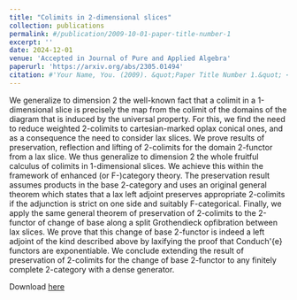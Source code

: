 ```yaml
---
title: "Colimits in 2-dimensional slices"
collection: publications
permalink: #/publication/2009-10-01-paper-title-number-1
excerpt: ''
date: 2024-12-01
venue: 'Accepted in Journal of Pure and Applied Algebra'
paperurl: 'https://arxiv.org/abs/2305.01494'
citation: #'Your Name, You. (2009). &quot;Paper Title Number 1.&quot; <i>Journal 1</i>. 1(1).'
---
```

We generalize to dimension 2 the well-known fact that a colimit in a 1-dimensional slice is precisely the map from the colimit of the domains of the diagram that is induced by the universal property. For this, we find the need to reduce weighted 2-colimits to cartesian-marked oplax conical ones, and as a consequence the need to consider lax slices. We prove results of preservation, reflection and lifting of 2-colimits for the domain 2-functor from a lax slice. We thus generalize to dimension 2 the whole fruitful calculus of colimits in 1-dimensional slices. We achieve this within the framework of enhanced (or F-)category theory. The preservation result assumes products in the base 2-category and uses an original general theorem which states that a lax left adjoint preserves appropriate 2-colimits if the adjunction is strict on one side and suitably F-categorical. Finally, we apply the same general theorem of preservation of 2-colimits to the 2-functor of change of base along a split Grothendieck opfibration between lax slices. We prove that this change of base 2-functor is indeed a left adjoint of the kind described above by laxifying the proof that Conduch\'{e} functors are exponentiable. We conclude extending the result of preservation of 2-colimits for the change of base 2-functor to any finitely complete 2-category with a dense generator.

Download [here](https://arxiv.org/abs/2305.01494)
